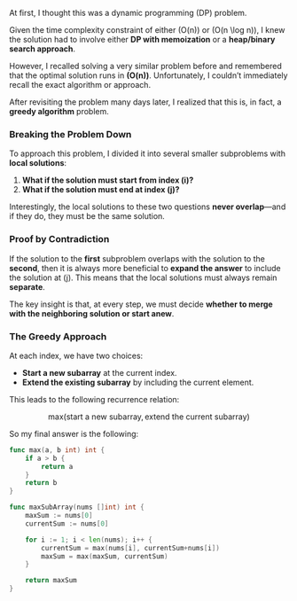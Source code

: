 At first, I thought this was a dynamic programming (DP) problem.

Given the time complexity constraint of either \(O(n)\) or \(O(n \log n)\), I knew the solution had to involve either **DP with memoization** or a **heap/binary search approach**.

However, I recalled solving a very similar problem before and remembered that the optimal solution runs in **\(O(n)\)**. Unfortunately, I couldn’t immediately recall the exact algorithm or approach.

After revisiting the problem many days later, I realized that this is, in fact, a **greedy algorithm** problem.

### Breaking the Problem Down

To approach this problem, I divided it into several smaller subproblems with **local solutions**:

1. **What if the solution must start from index \(i\)?**
2. **What if the solution must end at index \(j\)?**

Interestingly, the local solutions to these two questions **never overlap**—and if they do, they must be the same solution.

### Proof by Contradiction

If the solution to the **first** subproblem overlaps with the solution to the **second**, then it is always more beneficial to **expand the answer** to include the solution at \(j\). This means that the local solutions must always remain **separate**.

The key insight is that, at every step, we must decide **whether to merge with the neighboring solution or start anew**.

### The Greedy Approach

At each index, we have two choices:

- **Start a new subarray** at the current index.
- **Extend the existing subarray** by including the current element.

This leads to the following recurrence relation:

$$
\text{max}(\text{start a new subarray}, \text{extend the current subarray})
$$

So my final answer is the following:

```go
func max(a, b int) int {
    if a > b {
        return a
    }
    return b
}

func maxSubArray(nums []int) int {
    maxSum := nums[0]
    currentSum := nums[0]

    for i := 1; i < len(nums); i++ {
        currentSum = max(nums[i], currentSum+nums[i])
        maxSum = max(maxSum, currentSum)
    }

    return maxSum
}
```
